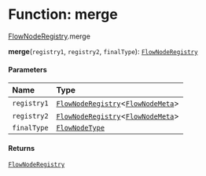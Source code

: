 # Function: merge

[FlowNodeRegistry](/en/auto-docs/document/modules/FlowNodeRegistry.md).merge

**merge**(`registry1`, `registry2`, `finalType`): [`FlowNodeRegistry`](/en/auto-docs/document/interfaces/FlowNodeRegistry-1.md)

#### Parameters

| Name | Type |
| :------ | :------ |
| `registry1` | [`FlowNodeRegistry`](/en/auto-docs/document/interfaces/FlowNodeRegistry-1.md)<[`FlowNodeMeta`](/en/auto-docs/document/interfaces/FlowNodeMeta.md)> |
| `registry2` | [`FlowNodeRegistry`](/en/auto-docs/document/interfaces/FlowNodeRegistry-1.md)<[`FlowNodeMeta`](/en/auto-docs/document/interfaces/FlowNodeMeta.md)> |
| `finalType` | [`FlowNodeType`](/en/auto-docs/document/types/FlowNodeType.md) |

#### Returns

[`FlowNodeRegistry`](/en/auto-docs/document/interfaces/FlowNodeRegistry-1.md)
